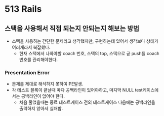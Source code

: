 # 513 Rails

## 스택을 사용해서 직접 되는지 안되는지 해보는 방법

- 스택을 사용하는 간단한 문제라고 생각했지만, 구현하는데 있어서 생각보다 상태가 여러개라서 복잡했다.
  - 현재 스택에서 나와야할 coach 번호, 스택의 top, 스택으로 곧 push될 coach번호를 관리해야한다.

### Presentation Error

- 문제를 제대로 해석하지 못하여 PE발생.
- 각 테스트 블록이 끝날때 마다 공백라인이 있어야하고, 마지막 NULL test케이스에서는 공백라인이 없어야 한다.
  - 처음 풀었을때는 종료 테스트케이스 전의 테스트케이스 다음에는 공백라인을 출력하지 않아서 실패함.
